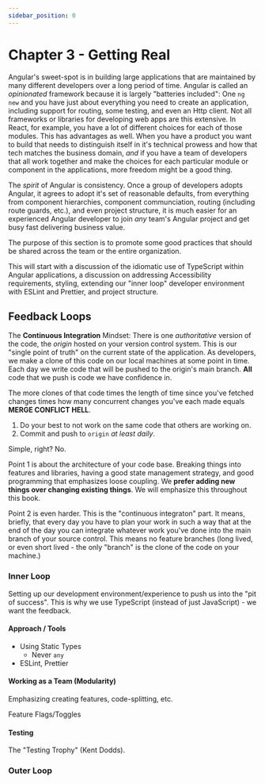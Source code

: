 ```yaml
---
sidebar_position: 0
---
```


# Chapter 3 - Getting Real

Angular's sweet-spot is in building large applications that are maintained by many different developers over a long period of time. Angular is called an _opinionated_ framework because it is largely "batteries included": One `ng new` and you have just about everything you need to create an application, including support for routing, some testing, and even an Http client. Not all frameworks or libraries for developing web apps are this extensive. In React, for example, you have a lot of different choices for each of those modules. This has advantages as well. When you have a product you want to build that needs to distinguish itself in it's technical prowess and how that tech matches the business domain, _and_ if you have a team of developers that all work together and make the choices for each particular module or component in the applications, more freedom might be a good thing.

The _spirit_ of Angular is consistency. Once a group of developers adopts Angular, it agrees to adopt it's set of reasonable defaults, from everything from component hierarchies, component communciation, routing (including route guards, etc.), and even project structure, it is much easier for an experienced Angular developer to join _any_ team's Angular project and get busy fast delivering business value.

The purpose of this section is to promote some good practices that should be shared across the team or the entire organization.

This will start with a discussion of the idiomatic use of TypeScript within Angular applications, a discussion on addressing Accessibility requirements, styling, extending our "inner loop" developer environment with ESLint and Prettier, and project structure.

## Feedback Loops

The **Continuous Integration** Mindset: There is one _authoritative_ version of the code, the _origin_ hosted on your version control system. This is our "single point of truth" on the current state of the application. As developers, we make a clone of this code on our local machines at some point in time. Each day we write code that will be pushed to the origin's main branch. **All** code that we push is code we have confidence in.

The more clones of that code times the length of time since you've fetched changes times how many concurrent changes you've each made equals **MERGE CONFLICT HELL**.

1. Do your best to not work on the same code that others are working on.
2. Commit and push to `origin` _at least daily_.

Simple, right? No.

Point 1 is about the architecture of your code base. Breaking things into features and libraries, having a good state management strategy, and good programming that emphasizes loose coupling. We **prefer adding new things over changing existing things**. We will emphasize this throughout this book.

Point 2 is even harder. This is the "continuous integraton" part. It means, briefly, that every day you have to plan your work in such a way that at the end of the day you can integrate whatever work you've done into the main branch of your source control. This means no feature branches (long lived, or even short lived - the only "branch" is the clone of the code on your machine.)

### Inner Loop

Setting up our development environment/experience to push us into the "pit of success". This is why we use TypeScript (instead of just JavaScript) - we want the feedback.

#### Approach / Tools

- Using Static Types
  - Never `any`
- ESLint, Prettier

#### Working as a Team (Modularity)

Emphasizing creating features, code-splitting, etc.

Feature Flags/Toggles

#### Testing

The "Testing Trophy" (Kent Dodds).

### Outer Loop
